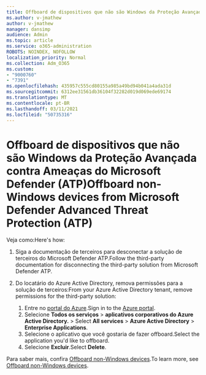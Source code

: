 ```yaml
---
title: Offboard de dispositivos que não são Windows da Proteção Avançada contra Ameaças do Microsoft Defender (ATP)
ms.author: v-jmathew
author: v-jmathew
manager: dansimp
audience: Admin
ms.topic: article
ms.service: o365-administration
ROBOTS: NOINDEX, NOFOLLOW
localization_priority: Normal
ms.collection: Adm_O365
ms.custom:
- "9000760"
- "7391"
ms.openlocfilehash: 435957c555cd80155a985a49bd94b041a4ada31d
ms.sourcegitcommit: 6312ee31561db36104f32282d019d069ede69174
ms.translationtype: MT
ms.contentlocale: pt-BR
ms.lasthandoff: 03/11/2021
ms.locfileid: "50735316"
---
```

# <a name="offboard-non-windows-devices-from-microsoft-defender-advanced-threat-protection-atp"></a><span data-ttu-id="19442-102">Offboard de dispositivos que não são Windows da Proteção Avançada contra Ameaças do Microsoft Defender (ATP)</span><span class="sxs-lookup"><span data-stu-id="19442-102">Offboard non-Windows devices from Microsoft Defender Advanced Threat Protection (ATP)</span></span>

<span data-ttu-id="19442-103">Veja como:</span><span class="sxs-lookup"><span data-stu-id="19442-103">Here's how:</span></span>

1. <span data-ttu-id="19442-104">Siga a documentação de terceiros para desconectar a solução de terceiros do Microsoft Defender ATP.</span><span class="sxs-lookup"><span data-stu-id="19442-104">Follow the third-party documentation for disconnecting the third-party solution from Microsoft Defender ATP.</span></span>
2. <span data-ttu-id="19442-105">Do locatário do Azure Active Directory, remova permissões para a solução de terceiros:</span><span class="sxs-lookup"><span data-stu-id="19442-105">From your Azure Active Directory tenant, remove permissions for the third-party solution:</span></span>

    1. <span data-ttu-id="19442-106">Entre no [portal do Azure](https://go.microsoft.com/fwlink/?linkid=2125612).</span><span class="sxs-lookup"><span data-stu-id="19442-106">Sign in to the [Azure portal](https://go.microsoft.com/fwlink/?linkid=2125612).</span></span>
    1. <span data-ttu-id="19442-107">Selecione **Todos os serviços**  >  **aplicativos corporativos do Azure Active Directory.**  >  </span><span class="sxs-lookup"><span data-stu-id="19442-107">Select **All services** > **Azure Active Directory** > **Enterprise Applications**.</span></span>
    1. <span data-ttu-id="19442-108">Selecione o aplicativo que você gostaria de fazer offboard.</span><span class="sxs-lookup"><span data-stu-id="19442-108">Select the application you'd like to offboard.</span></span>
    1. <span data-ttu-id="19442-109">Selecione **Excluir**.</span><span class="sxs-lookup"><span data-stu-id="19442-109">Select **Delete**.</span></span>

<span data-ttu-id="19442-110">Para saber mais, confira [Offboard non-Windows devices](https://go.microsoft.com/fwlink/?linkid=2143630).</span><span class="sxs-lookup"><span data-stu-id="19442-110">To learn more, see [Offboard non-Windows devices](https://go.microsoft.com/fwlink/?linkid=2143630).</span></span>
